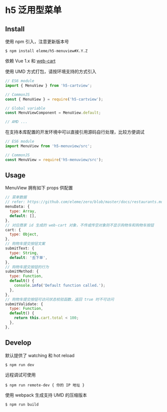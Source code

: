 # h5 泛用型菜单

## Install

使用 npm 引入，注意更新版本号

```shell
$ npm install eleme/h5-menuview#X.Y.Z
```

依赖 Vue 1.x 和 [web-cart](https://github.com/eleme/web-cart)

使用 UMD 方式打包，请按环境支持的方式引入

```javascript
// ES6 module
import { MenuView } from 'h5-cartview';

// CommonJS
const { MenuView } = require('h5-cartview');

// Global variable
const MenuViewComponent = MenuView.default;

// AMD ...
```

在支持本库配置的开发环境中可以直接引用源码自行处理，比较方便调试

```javascript
// ES6 module
import MenuView from 'h5-menuview/src';

// CommonJS
const MenuView = require('h5-menuview/src');
```

## Usage

MenuView 拥有如下 props 供配置

```javascript
// 菜单数据
// refer: https://github.com/eleme/zero/blob/master/docs/restaurants.md#doc-3
menuData: {
  type: Array,
  default: [],
},
// 对应商家 id 生成的 web-cart 对象，不传或传空对象则不显示购物车和购物车按钮
cart: {
  type: Object,
},
// 购物车提交按钮文案
submitText: {
  type: String,
  default: '去下单',
},
// 购物车提交按钮的行为
submitMethod: {
  type: Function,
  default() {
    console.info('Default function called.');
  },
},
// 购物车提交按钮可访问状态校验函数，返回 true 时不可访问
submitValidate: {
  type: Function,
  default() {
    return this.cart.total < 100;
  },
},
```

## Develop

默认提供了 watching 和 hot reload

```shell
$ npm run dev
```

远程调试可使用

```shell
$ npm run remote-dev { 你的 IP 地址 }
```

使用 webpack 生成支持 UMD 的压缩版本

```shell
$ npm run build
```
